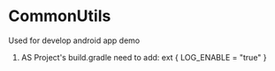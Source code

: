 # CommonUtils
Used for develop android app demo

1. AS Project's build.gradle need to add:
ext {
    LOG_ENABLE = "true"
}